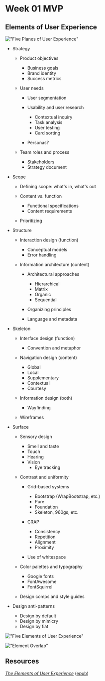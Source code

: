 # Week 01 MVP
## Elements of User Experience
!["Five Planes of User Experience"](/five-planes-of-user-experience.png?raw=true)
- Strategy
  - Product objectives
    - Business goals
    - Brand identity
    - Success metrics

  - User needs
    - User segmentation
    - Usability and user research
      - Contextual inquiry
      - Task analysis
      - User testing
      - Card sorting

    - Personas?

  - Team roles and process
    - Stakeholders
    - Strategy document

- Scope
  - Defining scope: what's in, what's out
  - Content vs. function
    - Functional specifications
    - Content requirements

  - Prioritizing

- Structure
  - Interaction design (function)
    - Conceptual models
    - Error handling

  - Information architecture (content)
    - Architectural approaches
      - Hierarchical
      - Matrix
      - Organic
      - Sequential

    - Organizing principles
    - Language and metadata

- Skeleton
  - Interface design (function)
    - Convention and metaphor

  - Navigation design (content)
    - Global
    - Local
    - Supplementary
    - Contextual
    - Courtesy

  - Information design (both)
    - Wayfinding

  - Wireframes

- Surface
  - Sensory design
    - Smell and taste
    - Touch
    - Hearing
    - Vision
      - Eye tracking

  - Contrast and uniformity
    - Grid-based systems
      - Bootstrap (WrapBootstrap, etc.)
      - Pure
      - Foundation
      - Skeleton, 960gs, etc.

    - CRAP
      - Consistency
      - Repetition
      - Alignment
      - Proximity

    - Use of whitespace

  - Color palettes and typography
    - Google fonts
    - FontAwesome
    - FontSquirrel

  - Design comps and style guides

- Design anti-patterns
  - Design by default
  - Design by mimicry
  - Design by fiat

!["Five Elements of User Experience"](/five-elements-of-user-experience.png?raw=true)

!["Element Overlap"](/overlapping-elements.png?raw=true)

## Resources
[_The Elements of User Experience_](/user-experience-elements.pdf) ([epub](/user-experience-elements.epub))
